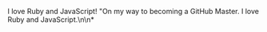 I love Ruby and JavaScript! "On my way to becoming a GitHub Master. I love Ruby and JavaScript.\n\n*